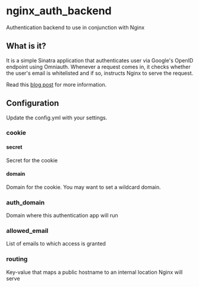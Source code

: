 # nginx_auth_backend

Authentication backend to use in conjunction with Nginx

## What is it?

It is a simple Sinatra application that authenticates user via Google's OpenID endpoint using Omniauth. Whenever a request comes in, it checks whether the user's email is whitelisted and if so, instructs Nginx to serve the request.

Read this [blog post](http://antoineroygobeil.com/blog/2014/2/6/nginx-ruby-auth/) for more information.

## Configuration

Update the config.yml with your settings.

### cookie
#### secret
Secret for the cookie
#### domain
Domain for the cookie. You may want to set a wildcard domain.

### auth_domain
Domain where this authentication app will run

### allowed_email
List of emails to which access is granted

### routing
Key-value that maps a public hostname to an internal location Nginx will serve
